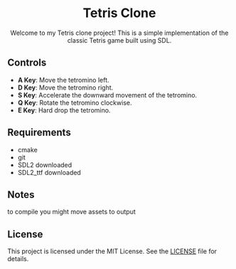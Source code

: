<div align="center">

# Tetris Clone

Welcome to my Tetris clone project! This is a simple implementation of the classic Tetris game built using SDL.

</div>

## Controls

- **A Key**: Move the tetromino left.
- **D Key**: Move the tetromino right.
- **S Key**: Accelerate the downward movement of the tetromino.
- **Q Key**: Rotate the tetromino clockwise.
- **E Key**: Hard drop the tetromino.

## Requirements
* cmake
* git
* SDL2 downloaded
* SDL2_ttf downloaded

## Notes
to compile you might move assets to output

## License

This project is licensed under the MIT License. See the [LICENSE](LICENSE) file for details.
